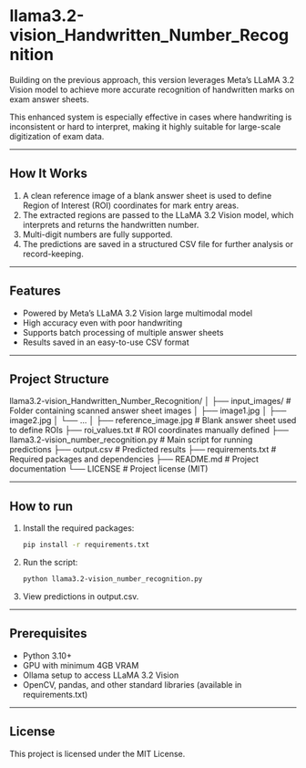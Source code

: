 # llama3.2-vision_Handwritten_Number_Recognition

Building on the previous approach, this version leverages Meta’s LLaMA 3.2 Vision model to achieve more accurate recognition of handwritten marks on exam answer sheets.

This enhanced system is especially effective in cases where handwriting is inconsistent or hard to interpret, making it highly suitable for large-scale digitization of exam data.

---

## How It Works

1. A clean reference image of a blank answer sheet is used to define Region of Interest (ROI) coordinates for mark entry areas.
2. The extracted regions are passed to the LLaMA 3.2 Vision model, which interprets and returns the handwritten number.
3. Multi-digit numbers are fully supported.
4. The predictions are saved in a structured CSV file for further analysis or record-keeping.

---

## Features

-  Powered by Meta’s LLaMA 3.2 Vision large multimodal model
-  High accuracy even with poor handwriting
-  Supports batch processing of multiple answer sheets
-  Results saved in an easy-to-use CSV format

---

## Project Structure

llama3.2-vision_Handwritten_Number_Recognition/
│
├── input_images/ # Folder containing scanned answer sheet images
│ ├── image1.jpg
│ ├── image2.jpg
│ └── ...
│
├── reference_image.jpg # Blank answer sheet used to define ROIs
├── roi_values.txt # ROI coordinates manually defined
├── llama3.2-vision_number_recognition.py # Main script for running predictions
├── output.csv # Predicted results
├── requirements.txt # Required packages and dependencies
├── README.md # Project documentation
└── LICENSE # Project license (MIT)

---

## How to run

1. Install the required packages:
   ```bash
   pip install -r requirements.txt
   
2. Run the script:
   ```bash
   python llama3.2-vision_number_recognition.py

3. View predictions in output.csv.

---

## Prerequisites

 - Python 3.10+
 - GPU with minimum 4GB VRAM
 - Ollama setup to access LLaMA 3.2 Vision
 - OpenCV, pandas, and other standard libraries (available in requirements.txt)

---

## License

This project is licensed under the MIT License.
